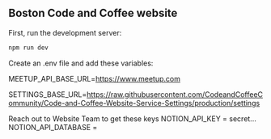 ## Boston Code and Coffee website

First, run the development server:

```bash
npm run dev
```
Create an .env file and add these variables:

MEETUP_API_BASE_URL=https://www.meetup.com

SETTINGS_BASE_URL=https://raw.githubusercontent.com/CodeandCoffeeCommunity/Code-and-Coffee-Website-Service-Settings/production/settings


Reach out to Website Team to get these keys
NOTION_API_KEY = secret...
NOTION_API_DATABASE =